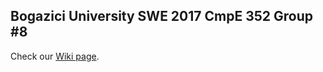 ## Bogazici University SWE 2017 CmpE 352 Group #8
Check our [Wiki page](https://github.com/bounswe/bounswe2017group8/wiki).
